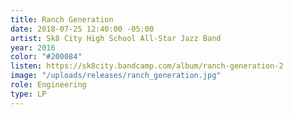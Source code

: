 ```yaml
---
title: Ranch Generation
date: 2018-07-25 12:40:00 -05:00
artist: Sk8 City High School All-Star Jazz Band
year: 2016
color: "#200084"
listen: https://sk8city.bandcamp.com/album/ranch-generation-2
image: "/uploads/releases/ranch_generation.jpg"
role: Engineering
type: LP
---
```


